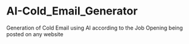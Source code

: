 # AI-Cold_Email_Generator
Generation of Cold Email using AI according to the Job Opening being posted on any website 
